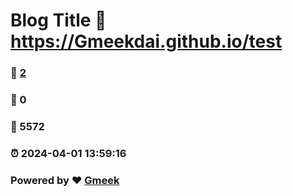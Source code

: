# Blog Title :link: https://Gmeekdai.github.io/test 
### :page_facing_up: [2](https://Gmeekdai.github.io/test/tag.html) 
### :speech_balloon: 0 
### :hibiscus: 5572 
### :alarm_clock: 2024-04-01 13:59:16 
### Powered by :heart: [Gmeek](https://github.com/Meekdai/Gmeek)
